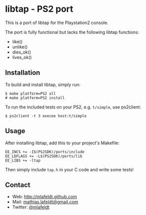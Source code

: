 libtap - PS2 port
=================

This is a port of libtap for the Playstation2 console.

The port is fully functional but lacks the following libtap functions:

- like()
- unlike()
- dies_ok()
- lives_ok()


Installation
------------

To build and install libtap, simply run:

    $ make platform=PS2 all
    # make platform=PS2 install

To run the included tests on your PS2, e.g. `t/simple`, use ps2client:

    $ ps2client -t 3 execee host:t/simple


Usage
-----

After installing libtap, add this to your project's Makefile:

    EE_INCS += -I$(PS2SDK)/ports/include
    EE_LDFLAGS += -L$(PS2SDK)/ports/lib
    EE_LIBS += -ltap

Then simply include `tap.h` in your C code and write some tests!


Contact
-------

* Web: <http://mlafeldt.github.com>
* Mail: <mathias.lafeldt@gmail.com>
* Twitter: [@mlafeldt](https://twitter.com/mlafeldt)
